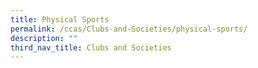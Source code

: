 ```yaml
---
title: Physical Sports
permalink: /ccas/Clubs-and-Societies/physical-sports/
description: ""
third_nav_title: Clubs and Societies
---
```

